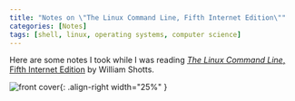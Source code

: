 ```yaml
---
title: "Notes on \"The Linux Command Line, Fifth Internet Edition\""
categories: [Notes]
tags: [shell, linux, operating systems, computer science]
---
```


Here are some notes I took while I was reading [*The Linux Command Line*, Fifth Internet Edition](http://linuxcommand.org/tlcl.php) by William Shotts.

![front cover](http://linuxcommand.org/images/lcl2_front_new.png){: .align-right width="25%" }
